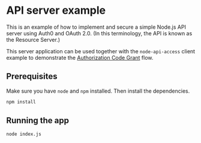 # API server example

This is an example of how to implement and secure a simple Node.js API server using Auth0 and OAuth 2.0. (In this terminology, the API is known as the Resource Server.) 

This server application can be used together with the `node-api-access` client example to demonstrate the [Authorization Code Grant](https://tools.ietf.org/html/rfc6749#section-4.1) flow. 

## Prerequisites

Make sure you have `node` and `npm` installed. Then install the dependencies.

```bash
npm install
```

## Running the app

```bash
node index.js
```
